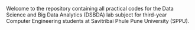 Welcome to the repository containing all practical codes for the Data Science and Big Data Analytics (DSBDA) lab subject for third-year Computer Engineering students at Savitribai Phule Pune University (SPPU).
